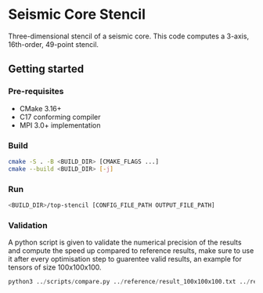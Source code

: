# Seismic Core Stencil

Three-dimensional stencil of a seismic core.
This code computes a 3-axis, 16th-order, 49-point stencil.


## Getting started

### Pre-requisites
- CMake 3.16+
- C17 conforming compiler
- MPI 3.0+ implementation

### Build
```sh
cmake -S . -B <BUILD_DIR> [CMAKE_FLAGS ...]
cmake --build <BUILD_DIR> [-j]
```

### Run
```sh
<BUILD_DIR>/top-stencil [CONFIG_FILE_PATH OUTPUT_FILE_PATH]
```

### Validation
A python script is given to validate the numerical precision of the results and compute the speed up compared to reference results, make sure to use it after every optimisation step to guarentee valid results, an example for tensors of size 100x100x100.

```python
python3 ../scripts/compare.py ../reference/result_100x100x100.txt ../results/result.txt 
```


